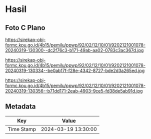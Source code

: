 # Hasil

## Foto C Plano

https://sirekap-obj-formc.kpu.go.id/4b15/pemilu/ppwp/92/02/12/10/01/9202121001078-20240319-130300--dc2f76c3-b171-49ab-aa02-0783c3ac367d.jpg

https://sirekap-obj-formc.kpu.go.id/4b15/pemilu/ppwp/92/02/12/10/01/9202121001078-20240319-130334--be0ab17f-f28e-4342-8727-bde2d3a265ed.jpg

https://sirekap-obj-formc.kpu.go.id/4b15/pemilu/ppwp/92/02/12/10/01/9202121001078-20240319-130356--b71dd171-2eab-4903-9ce5-fd38de5ab91d.jpg


## Metadata

| Key        | Value               |
| ---------- | ------------------- |
| Time Stamp | 2024-03-19 13:30:00 |



